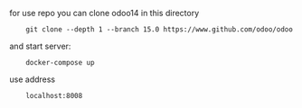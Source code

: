 for use repo you can clone odoo14 in this directory

        git clone --depth 1 --branch 15.0 https://www.github.com/odoo/odoo

and start server:

        docker-compose up

use address

        localhost:8008
